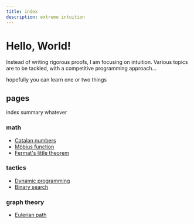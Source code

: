 ```yaml
---
title: index
description: extreme intuition
---
```


# Hello, World!

Instead of writing rigorous proofs,
I am focusing on intuition.
Various topics are to be tackled,
with a competitive programming approach...

hopefully you can learn one or two things

## pages
index summary whatever

### math
- [Catalan numbers](/math/catalan.md)
- [Möbius function](/math/mobius.md)
- [Fermat's little theorem](/math/fermat.md)

### tactics
- [Dynamic programming](/tactics/dp.md)
- [Binary search](/tactics/binsearch.md)

### graph theory
- [Eulerian path](/gt/eupath.md)